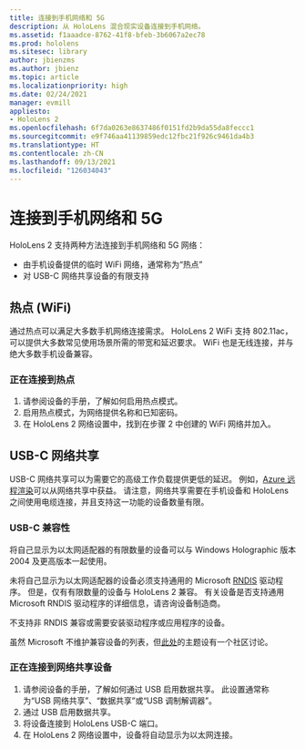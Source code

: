 ```yaml
---
title: 连接到手机网络和 5G
description: 从 HoloLens 混合现实设备连接到手机网络。
ms.assetid: f1aaadce-8762-41f8-bfeb-3b6067a2ec78
ms.prod: hololens
ms.sitesec: library
author: jbienzms
ms.author: jbienz
ms.topic: article
ms.localizationpriority: high
ms.date: 02/24/2021
manager: evmill
appliesto:
- HoloLens 2
ms.openlocfilehash: 6f7da0263e8637486f0151fd2b9da55da8feccc1
ms.sourcegitcommit: e9f746aa41139859edc12fbc21f926c9461da4b3
ms.translationtype: HT
ms.contentlocale: zh-CN
ms.lasthandoff: 09/13/2021
ms.locfileid: "126034043"
---
```

# <a name="connect-to-cellular-and-5g"></a>连接到手机网络和 5G

HoloLens 2 支持两种方法连接到手机网络和 5G 网络：

- 由手机设备提供的临时 WiFi 网络，通常称为“热点”
- 对 USB-C 网络共享设备的有限支持

## <a name="hotspot-wifi"></a>热点 (WiFi)

通过热点可以满足大多数手机网络连接需求。 HoloLens 2 WiFi 支持 802.11ac，可以提供大多数常见使用场景所需的带宽和延迟要求。 WiFi 也是无线连接，并与绝大多数手机设备兼容。

### <a name="connecting-to-a-hotspot"></a>正在连接到热点

1. 请参阅设备的手册，了解如何启用热点模式。
1. 启用热点模式，为网络提供名称和已知密码。
1. 在 HoloLens 2 网络设置中，找到在步骤 2 中创建的 WiFi 网络并加入。

## <a name="usb-c-tethering"></a>USB-C 网络共享

USB-C 网络共享可以为需要它的高级工作负载提供更低的延迟。 例如，[Azure 远程渲染](https://azure.microsoft.com/services/remote-rendering)可以从网络共享中获益。 请注意，网络共享需要在手机设备和 HoloLens 之间使用电缆连接，并且支持这一功能的设备数量有限。

### <a name="usb-c-compatibility"></a>USB-C 兼容性

将自己显示为以太网适配器的有限数量的设备可以与 Windows Holographic 版本 2004 及更高版本一起使用。

未将自己显示为以太网适配器的设备必须支持通用的 Microsoft [RNDIS](/windows-hardware/drivers/network/overview-of-remote-ndis--rndis-) 驱动程序。 但是，仅有有限数量的设备与 HoloLens 2 兼容。 有关设备是否支持通用 Microsoft RNDIS 驱动程序的详细信息，请咨询设备制造商。

不支持非 RNDIS 兼容或需要安装驱动程序或应用程序的设备。

虽然 Microsoft 不维护兼容设备的列表，但[此处](https://aka.ms/HLCommunityCell)的主题设有一个社区讨论。

### <a name="connecting-to-a-tethered-device"></a>正在连接到网络共享设备

1. 请参阅设备的手册，了解如何通过 USB 启用数据共享。 此设置通常称为“USB 网络共享”、“数据共享”或“USB 调制解调器”。
1. 通过 USB 启用数据共享。
1. 将设备连接到 HoloLens USB-C 端口。
1. 在 HoloLens 2 网络设置中，设备将自动显示为以太网连接。

